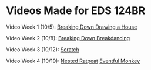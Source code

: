 # Videos Made for EDS 124BR
Video Week 1 (10/5): [Breaking Down Drawing a House](https://youtu.be/GlBEsRA8rbE?si=zuFdqalBUEe6VCO2)

Video Week 2 (10/8): [Breaking Down Breakdancing](https://youtu.be/ICQG8o6PiAo?si=3vuptHIf5dY5BdpG)

Video Week 3 (10/12): [Scratch](https://youtu.be/POegoqmSFko?si=Da5lP9NsocreV93k)

Video Week 4 (10/19): [Nested Ratpeat](https://youtu.be/r_Gu6z5bQxc?si=Ud5YBB24fiR9xA1c)
                      [Eventful Monkey](https://youtu.be/nCJJgGs9y6w?si=s_5Z8PHzoNjALWin)
